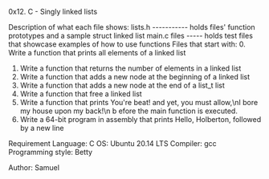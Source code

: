 0x12. C - Singly linked lists

Description of what each file shows:
lists.h ----------- holds files' function prototypes and a sample struct linked list
main.c files ----- holds test files that showcase examples of how to use functions
Files that start with:
0. Write a function that prints all elements of a linked list
1. Write a function that returns the number of elements in a linked list
2. Write a function that adds a new node at the beginning of a linked list
3. Write a function that adds a new node at the end of a list_t list
4. Write a function that free a linked list
5. Write a function that prints You're beat! and yet, you must allow,\nI bore my house upon my back!\n b   efore the main function is executed.
6. Write a 64-bit program in assembly that prints Hello, Holberton, followed by a new line

Requirement
Language: C
OS: Ubuntu 20.14 LTS
Compiler: gcc
Programming style: Betty


Author:
Samuel
